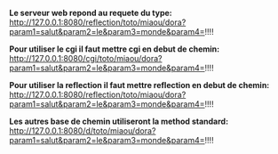 **Le serveur web repond au requete du type:**\
http://127.0.0.1:8080/reflection/toto/miaou/dora?param1=salut&param2=le&param3=monde&param4=!!!!

**Pour utiliser le cgi il faut mettre cgi en debut de chemin:**\
http://127.0.0.1:8080/cgi/toto/miaou/dora?param1=salut&param2=le&param3=monde&param4=!!!!

**Pour utiliser la reflection il faut mettre reflection en debut de chemin:**\
http://127.0.0.1:8080/reflection/toto/miaou/dora?param1=salut&param2=le&param3=monde&param4=!!!!

**Les autres base de chemin utiliseront la method standard:**\
http://127.0.0.1:8080/d/toto/miaou/dora?param1=salut&param2=le&param3=monde&param4=!!!!
